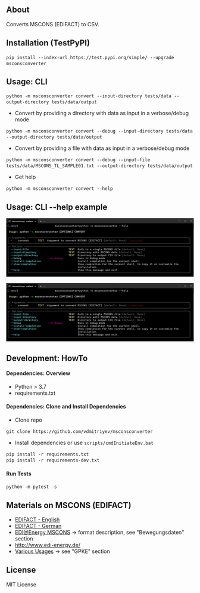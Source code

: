 ## About

Converts MSCONS (EDIFACT) to CSV.

## Installation (TestPyPI)

```
pip install --index-url https://test.pypi.org/simple/ --upgrade msconsconverter
```

## Usage: CLI

```
python -m msconsconverter convert --input-directory tests/data --output-directory tests/data/output
```
* Convert by providing a directory with data as input in a verbose/debug mode
```
python -m msconsconverter convert --debug --input-directory tests/data --output-directory tests/data/output
```
* Convert by providing a file with data as input in a verbose/debug mode
```
python -m msconsconverter convert --debug --input-file tests/data/MSCONS_TL_SAMPLE01.txt --output-directory tests/data/output
```
* Get help
```
python -m msconsconverter convert --help
```

## Usage: CLI --help example

![alt text](docs/cli-image.png)

![](https://raw.githubusercontent.com/vdmitriyev/msconsconverter/master/docs/cli-image.png)

## Development: HowTo

#### Dependencies: Overview

* Python > 3.7
* requirements.txt

#### Dependencies: Clone and Install Dependencies

* Clone repo
```
git clone https://github.com/vdmitriyev/msconsconverter
```
* Install dependencies or use ```scripts/cmdInitiateEnv.bat```
```
pip install -r requirements.txt
pip install -r requirements-dev.txt
```

#### Run Tests

```
python -m pytest -s
```

## Materials on MSCONS (EDIFACT)

* [EDIFACT - English](https://en.wikipedia.org/wiki/EDIFACT)
* [EDIFACT - German](https://de.wikipedia.org/wiki/EDIFACT)
* [EDI@Energy MSCONS](https://www.edi-energy.de/index.php?id=38) -> format description, see "Bewegungsdaten" section
* http://www.edi-energy.de/
* [Various Usages](https://www.bundesnetzagentur.de/DE/Service-Funktionen/Beschlusskammern/Beschlusskammer6/BK6_31_GPKE_und_GeLiGas/BK6_GPKE_undGeLi_Gas_node.html) -> see "GPKE" section


## License

MIT License
